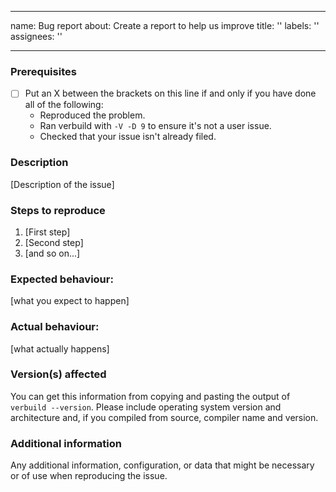 <!--

Have you read the Code of Conduct?  By filling in an issue, you are expected
to comply with it, including treating everyone with respect:
https://github.com/Asmodai/verbuild/blob/master/CODE_OF_CONDUCT.md

Do you want to ask a question?  Are you looking for support?
If so, then please do NOT create an issue, email the author!

-->

---
name: Bug report
about: Create a report to help us improve
title: ''
labels: ''
assignees: ''

---

### Prerequisites

* [ ] Put an X between the brackets on this line if and only if you have
      done all of the following:
    * Reproduced the problem.
    * Ran verbuild with `-V -D 9` to ensure it's not a user issue.
    * Checked that your issue isn't already filed.

### Description

[Description of the issue]

### Steps to reproduce

1. [First step]
2. [Second step]
3. [and so on...]

### Expected behaviour:

[what you expect to happen]

### Actual behaviour:

[what actually happens]

### Version(s) affected

You can get this information from copying and pasting the output of
`verbuild --version`.  Please include operating system version and
architecture and, if you compiled from source, compiler name and
version.

### Additional information

Any additional information, configuration, or data that might be
necessary or of use when reproducing the issue.

